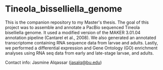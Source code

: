 # Tineola_bisselliella_genome

This is the companion repository to my Master's thesis. The goal of this project was to assemble and annotate a PacBio sequenced Tineola biselliella genome. It used a modified version of the MAKER 3.01.04 annotation pipeline (Cantarel et al., 2008). We also generated an annotated transcriptome containing RNA sequence data from larvae and adults. Lastly, we performed a differential expression and Gene Ontology (GO) enrichment analyses using RNA seq data from early and late-stage larvae, and adults.

Contact info: Jasmine Alqassar (jasalq@bu.edu)
